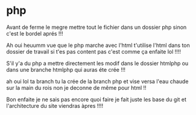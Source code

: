 # php

Avant de ferme le megre mettre tout le fichier dans un dossier php
sinon c'est le bordel aprés !!!

Ah oui heuumm vue que le php marche avec l'html t'utilise l'html dans
ton dossier de travail si t'es pas content pas c'est comme ça enfaite lol !!!!

S'il y'a du php a mettre directement les modif dans le dossier htmlphp ou dans une branche htmlphp qui auras éte crée !!!

ah oui lol ta branch tu la crée de la branch php et vise versa l'eau chaude sur la main du rois non je deconne de même pour html !!

Bon enfaite je ne sais pas encore quoi faire je fait juste les base du git 
et l'architecture du site viendras àpres !!!!
